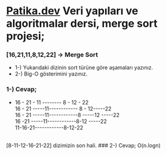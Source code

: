 # [Patika.dev](https://www.patika.dev/tr) Veri yapıları ve algoritmalar dersi, merge sort projesi;

### [16,21,11,8,12,22] -> Merge Sort
- 1-) Yukarıdaki dizinin sort türüne göre aşamaları yazınız.
-  2-) Big-O gösterimini yazınız.
### 1-) Cevap;
- 16 - 21 - 11               --------              8 - 12 - 22
<br>16 - 21  -----11------------ 8 - 12-----22
<br>16 - 21  -----11------------8  -----12 -----22
<br>  16 -21  -----11------------8-12 -----22
<br> 11-16-21------------8-12-22
<br>
[8-11-12-16-21-22] dizimizin son hali.
### 2-) Cevap;
O(n.logn)
